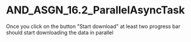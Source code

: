 # AND_ASGN_16.2_ParallelAsyncTask

Once you click on the button "Start download" at least two progress bar should start downloading the data in parallel
